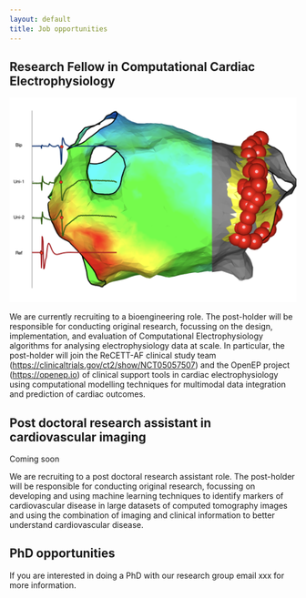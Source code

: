 ```yaml
---
layout: default
title: Job opportunities
---
```


## Research Fellow in Computational Cardiac Electrophysiology

![](/img/vision2.png)

We are currently recruiting to a bioengineering role. The post-holder will be responsible for conducting original research, focussing on the design, implementation, and evaluation of Computational Electrophysiology algorithms for analysing electrophysiology data at scale. In particular, the post-holder will join the ReCETT-AF clinical study team (https://clinicaltrials.gov/ct2/show/NCT05057507) and the OpenEP project (https://openep.io) of clinical support tools in cardiac electrophysiology using computational modelling techniques for multimodal data integration and prediction of cardiac outcomes. 

## Post doctoral research assistant in cardiovascular imaging

Coming soon

We are recruiting to a post doctoral research assistant role. The post-holder will be responsible for conducting original research, focussing on developing and using machine learning techniques to identify markers of cardiovascular disease in large datasets of computed tomography images and using the combination of imaging and clinical information to better understand cardiovascular disease.

## PhD opportunities

If you are interested in doing a PhD with our research group email xxx for more information.
